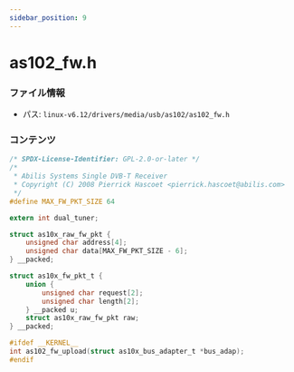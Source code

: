 ```yaml
---
sidebar_position: 9
---
```

# as102_fw.h

### ファイル情報

- パス: `linux-v6.12/drivers/media/usb/as102/as102_fw.h`

### コンテンツ

```h
/* SPDX-License-Identifier: GPL-2.0-or-later */
/*
 * Abilis Systems Single DVB-T Receiver
 * Copyright (C) 2008 Pierrick Hascoet <pierrick.hascoet@abilis.com>
 */
#define MAX_FW_PKT_SIZE	64

extern int dual_tuner;

struct as10x_raw_fw_pkt {
	unsigned char address[4];
	unsigned char data[MAX_FW_PKT_SIZE - 6];
} __packed;

struct as10x_fw_pkt_t {
	union {
		unsigned char request[2];
		unsigned char length[2];
	} __packed u;
	struct as10x_raw_fw_pkt raw;
} __packed;

#ifdef __KERNEL__
int as102_fw_upload(struct as10x_bus_adapter_t *bus_adap);
#endif

```

